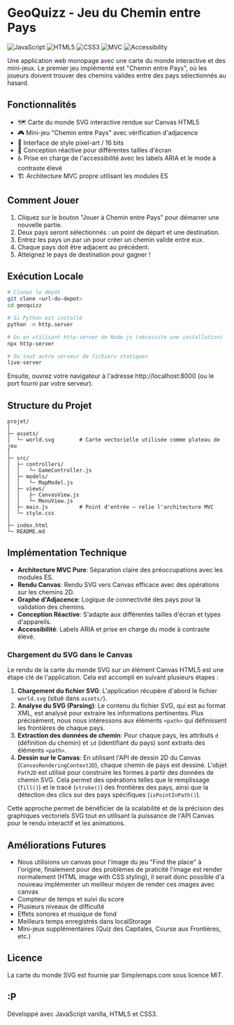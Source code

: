 # GeoQuizz - Jeu du Chemin entre Pays

![JavaScript](https://img.shields.io/badge/JavaScript-ES6-yellow.svg)
![HTML5](https://img.shields.io/badge/HTML-5-orange.svg)
![CSS3](https://img.shields.io/badge/CSS-3-blue.svg)
![MVC](https://img.shields.io/badge/Architecture-MVC-green.svg)
![Accessibility](https://img.shields.io/badge/Accessibilit%C3%A9-ARIA-purple.svg)

Une application web monopage avec une carte du monde interactive et des mini-jeux. Le premier jeu implémenté est "Chemin entre Pays", où les joueurs doivent trouver des chemins valides entre des pays sélectionnés au hasard.

## Fonctionnalités

- 🗺️ Carte du monde SVG interactive rendue sur Canvas HTML5
- 🎮 Mini-jeu "Chemin entre Pays" avec vérification d'adjacence
- 🎨 Interface de style pixel-art / 16 bits
- 📱 Conception réactive pour différentes tailles d'écran
- ♿ Prise en charge de l'accessibilité avec les labels ARIA et le mode à contraste élevé
- 🏗️ Architecture MVC propre utilisant les modules ES

## Comment Jouer

1. Cliquez sur le bouton "Jouer à Chemin entre Pays" pour démarrer une nouvelle partie.
2. Deux pays seront sélectionnés : un point de départ et une destination.
3. Entrez les pays un par un pour créer un chemin valide entre eux.
4. Chaque pays doit être adjacent au précédent.
5. Atteignez le pays de destination pour gagner !

## Exécution Locale

```bash
# Clonez le dépôt
git clone <url-du-depot>
cd geoquizz

# Si Python est installé
python -m http.server

# Ou en utilisant http-server de Node.js (nécessite une installation)
npx http-server

# Ou tout autre serveur de fichiers statiques
live-server
```

Ensuite, ouvrez votre navigateur à l'adresse http://localhost:8000 (ou le port fourni par votre serveur).

## Structure du Projet

```
projet/
│
├─ assets/
│  └─ world.svg        # Carte vectorielle utilisée comme plateau de jeu
│
├─ src/
│  ├─ controllers/
│  │   └─ GameController.js
│  ├─ models/
│  │   └─ MapModel.js
│  ├─ views/
│  │   ├─ CanvasView.js
│  │   └─ MenuView.js
│  ├─ main.js          # Point d'entrée – relie l'architecture MVC
│  └─ style.css
│
├─ index.html
└─ README.md
```

## Implémentation Technique

- **Architecture MVC Pure**: Séparation claire des préoccupations avec les modules ES.
- **Rendu Canvas**: Rendu SVG vers Canvas efficace avec des opérations sur les chemins 2D.
- **Graphe d'Adjacence**: Logique de connectivité des pays pour la validation des chemins.
- **Conception Réactive**: S'adapte aux différentes tailles d'écran et types d'appareils.
- **Accessibilité**: Labels ARIA et prise en charge du mode à contraste élevé.

### Chargement du SVG dans le Canvas

Le rendu de la carte du monde SVG sur un élément Canvas HTML5 est une étape clé de l'application. Cela est accompli en suivant plusieurs étapes :
1.  **Chargement du fichier SVG**: L'application récupère d'abord le fichier `world.svg` (situé dans `assets/`).
2.  **Analyse du SVG (Parsing)**: Le contenu du fichier SVG, qui est au format XML, est analysé pour extraire les informations pertinentes. Plus précisément, nous nous intéressons aux éléments `<path>` qui définissent les frontières de chaque pays.
3.  **Extraction des données de chemin**: Pour chaque pays, les attributs `d` (définition du chemin) et `id` (identifiant du pays) sont extraits des éléments `<path>`.
4.  **Dessin sur le Canvas**: En utilisant l'API de dessin 2D du Canvas (`CanvasRenderingContext2D`), chaque chemin de pays est dessiné. L'objet `Path2D` est utilisé pour construire les formes à partir des données de chemin SVG. Cela permet des opérations telles que le remplissage (`fill()`) et le tracé (`stroke()`) des frontières des pays, ainsi que la détection des clics sur des pays spécifiques (`isPointInPath()`).

Cette approche permet de bénéficier de la scalabilité et de la précision des graphiques vectoriels SVG tout en utilisant la puissance de l'API Canvas pour le rendu interactif et les animations.

## Améliorations Futures

- Nous utilisions un canvas pour l'image du jeu "Find the place" à l'origine, finalement pour des problèmes de praticité l'image est render normalement (HTML image with CSS styling), il serait donc possible d'a nouveau implémenter un meilleur moyen de render ces images avec canvas
- Compteur de temps et suivi du score
- Plusieurs niveaux de difficulté
- Effets sonores et musique de fond
- Meilleurs temps enregistrés dans localStorage
- Mini-jeux supplémentaires (Quiz des Capitales, Course aux Frontières, etc.)

## Licence

La carte du monde SVG est fournie par Simplemaps.com sous licence MIT.

 :P
---

Développé avec JavaScript vanilla, HTML5 et CSS3.
